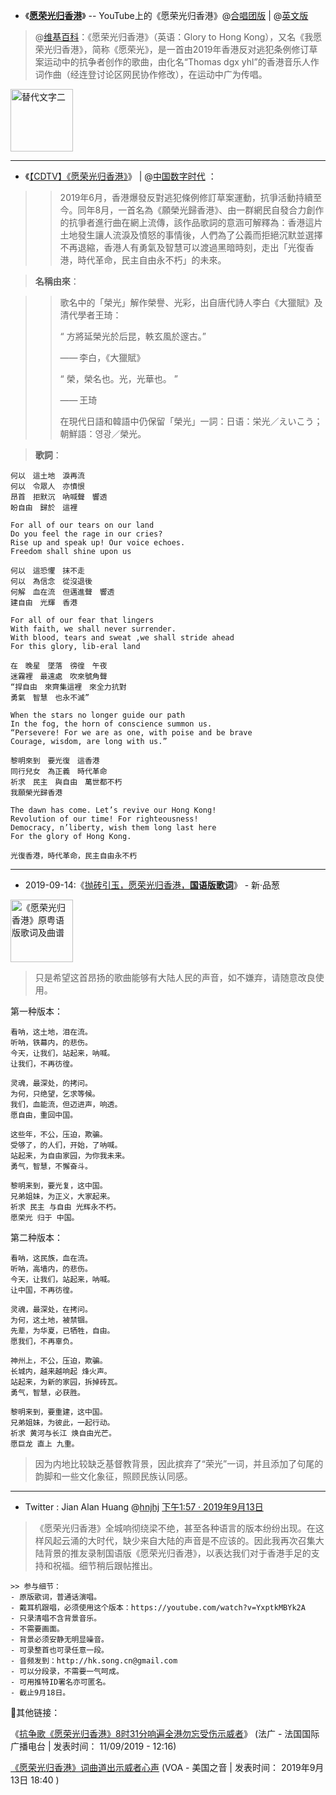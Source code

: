 - 《[**愿荣光归香港**](https://zh.wikipedia.org/wiki/願榮光歸香港)》 -- YouTube上的《愿荣光归香港》@[合唱团版](https://www.youtube.com/watch?v=y7yRDOLCy4Y&t=0h0m0s) | @[英文版](https://www.youtube.com/watch?v=koOAJHt9UO8&t=0h0m0s)
> @[维基百科](https://zh.wikipedia.org/wiki/願榮光歸香港)：《愿荣光归香港》（英语：Glory to Hong Kong），又名《我愿荣光归香港》，简称《愿荣光》，是一首由2019年香港反对逃犯条例修订草案运动中的抗争者创作的歌曲，由化名“Thomas dgx yhl”的香港音乐人作词作曲（经连登讨论区网民协作修改），在运动中广为传唱。

<img src="https://pbs.twimg.com/media/EEfWPIaUcAAJrC2" alt="替代文字二" title="範例圖片二" width="100px" height="100px" />

----------------------------------------------------------------

- 《[【CDTV】《愿荣光归香港》](https://chinadigitaltimes.net/space/%E6%84%BF%E8%8D%A3%E5%85%89%E5%BD%92%E9%A6%99%E6%B8%AF)》 | @[中国数字时代](https://chinadigitaltimes.net/chinese/2019/09/%E3%80%90cdtv%E3%80%91%E6%84%BF%E8%8D%A3%E5%85%89%E5%BD%92%E9%A6%99%E6%B8%AF/) ：

>> 2019年6月，香港爆發反對逃犯條例修訂草案運動，抗爭活動持續至今。同年8月，一首名為《願榮光歸香港》、由一群網民自發合力創作的抗爭者進行曲在網上流傳，該作品歌詞的意涵可解釋為：香港這片土地發生讓人流淚及憤怒的事情後，人們為了公義而拒絕沉默並選擇不再退縮，香港人有勇氣及智慧可以渡過黑暗時刻，走出「光復香港，時代革命，民主自由永不朽」的未來。

> **名稱由來**：

>> 歌名中的「榮光」解作榮譽、光彩，出自唐代詩人李白《大獵賦》及清代學者王琦：
>>
>> “ 方將延榮光於后昆，軼玄風於邃古。”
>>
>> —— 李白，《大獵賦》
>>
>> “ 榮，榮名也。光，光華也。 ”
>>
>> —— 王琦
>> 
>> 在現代日語和韓語中仍保留「榮光」一詞：日语：栄光／えいこう；朝鮮語：영광／榮光。

> **歌詞**：

```
何以　這土地　淚再流
何以　令眾人　亦憤恨
昂首　拒默沉　吶喊聲　響透
盼自由　歸於　這裡

For all of our tears on our land
Do you feel the rage in our cries?
Rise up and speak up! Our voice echoes.
Freedom shall shine upon us

何以　這恐懼　抹不走
何以　為信念　從沒退後
何解　血在流　但邁進聲　響透
建自由　光輝　香港

For all of our fear that lingers
With faith, we shall never surrender.
With blood, tears and sweat ,we shall stride ahead
For this glory, lib-eral land

在　晚星　墜落　徬徨　午夜
迷霧裡　最遠處　吹來號角聲
“捍自由　來齊集這裡　來全力抗對
勇氣　智慧　也永不滅”

When the stars no longer guide our path
In the fog, the horn of conscience summon us.
“Persevere! For we are as one, with poise and be brave
Courage, wisdom, are long with us.”

黎明來到　要光復　這香港
同行兒女　為正義　時代革命
祈求　民主　與自由　萬世都不朽
我願榮光歸香港

The dawn has come. Let’s revive our Hong Kong!
Revolution of our time! For righteousness!
Democracy, n’liberty, wish them long last here
For the glory of Hong Kong.

光復香港，時代革命，民主自由永不朽
```

---------------------------------------------------------------------------------

- 2019-09-14:《[抛砖引玉，愿荣光归香港，**国语版歌词**](https://www.pincong.rocks/article/5010)》 - 新·品葱 

<img src="https://pbs.twimg.com/media/EEfX-3CU4AAk8sl?format=jpg&name=360x360" alt="《愿荣光归香港》原粤语版歌词及曲谱" title="《愿荣光归香港》原粤语版歌词及曲谱" width="100px" height="100px" />


> 只是希望这首昂扬的歌曲能够有大陆人民的声音，如不嫌弃，请随意改良使用。

第一种版本：
```
看呐，这土地，泪在流。
听呐，铁幕内，的悲伤。
今天，让我们，站起来，呐喊。
让我们，不再彷徨。

灵魂，最深处，的拷问。
为何，只绝望，乞求等候。
我们，血能流，但迈进声，响透。
愿自由，重回中国。

这些年，不公，压迫，欺骗。
受够了，的人们，开始，了呐喊。
站起来，为自由家园，为你我未来。
勇气，智慧，不懈奋斗。

黎明来到，要光复，这中国。
兄弟姐妹，为正义，大家起来。
祈求 民主 与自由 光辉永不朽。
愿荣光 归于 中国。 
```
第二种版本：
```
看呐，这民族，血在流。
听呐，高墙内，的悲伤。
今天，让我们，站起来，呐喊。
让中国，不再彷徨。

灵魂，最深处，在拷问。
为何，这土地，被禁锢。
先辈，为华夏，已牺牲，自由。
愿我们，不再辜负。

神州上，不公，压迫，欺骗。
长城内，越来越响起 烽火声。
站起来，为新的家园，拆掉砖瓦。
勇气，智慧，必获胜。

黎明来到，要重建，这中国。
兄弟姐妹，为彼此，一起行动。
祈求 黄河与长江 焕自由光芒。
愿巨龙 直上 九重。
```
> 因为内地比较缺乏基督教背景，因此摈弃了“荣光”一词，并且添加了句尾的韵脚和一些文化象征，照顾民族认同感。 


---------------------------------------------------------------------------------

- Twitter : Jian Alan Huang @[hnjhj](https://twitter.com/hnjhj) [下午1:57 · 2019年9月13日](https://twitter.com/hnjhj/status/1172509518418235394?s=19)
> 《愿荣光归香港》全城响彻绕梁不绝，甚至各种语言的版本纷纷出现。在这样风起云涌的大时代，缺少来自大陆的声音是不应该的。因此我再次召集大陆背景的推友录制国语版《愿荣光归香港》，以表达我们对于香港手足的支持和祝福。细节稍后跟帖推出。
```
>> 参与细节：
- 原版歌词，普通话演唱。
- 戴耳机跟唱，必须使用这个版本：https://youtube.com/watch?v=YxptkMBYk2A
- 只录清唱不含背景音乐。
- 不需要画面。
- 背景必须安静无明显噪音。
- 可录整首也可录任意一段。
- 音频发到：http://hk.song.cn@gmail.com
- 可以分段录，不需要一气呵成。
- 可用推特ID署名亦可匿名。
- 截止9月18日。

```

🔗其他链接：

《[抗争歌《愿荣光归香港》8时31分响遍全港勿忘受伤示威者](http://www.rfi.fr/cn/%E4%B8%AD%E5%9B%BD/20190911-%E6%8A%97%E4%BA%89%E6%AD%8C%E6%84%BF%E8%8D%A3%E5%85%89%E5%BD%92%E9%A6%99%E6%B8%AF8%E6%97%B631%E5%88%86%E5%93%8D%E9%81%8D%E5%85%A8%E6%B8%AF%E5%8B%BF%E5%BF%98%E5%8F%97%E4%BC%A4%E7%A4%BA%E5%A8%81%E8%80%85)》 (法广 - 法国国际广播电台 | 发表时间： 11/09/2019 - 12:16)

[《愿荣光归香港》词曲道出示威者心声](https://www.voachinese.com/a/Hong-Kong-Protests-Anthem-Glory-To-HK-20190913/5082166.html) (VOA - 美国之音 | 发表时间： 2019年9月13日 18:40 )
